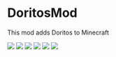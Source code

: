 # DoritosMod
This mod adds Doritos to Minecraft

![](https://puu.sh/AeYky/cabc275e31.png)
![](https://puu.sh/AeYkv/5fe4258887.png)
![](https://puu.sh/AeYkw/45f5c7c81b.png)
![](https://puu.sh/AeYkz/32d237366e.png)
![](https://puu.sh/AeYkx/a65072b11c.png)
![](https://puu.sh/AeYkJ/afcb46ebfa.png)
